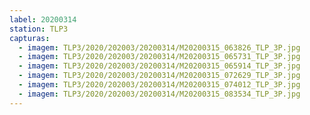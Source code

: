 ```yaml
---
label: 20200314
station: TLP3
capturas:
  - imagem: TLP3/2020/202003/20200314/M20200315_063826_TLP_3P.jpg
  - imagem: TLP3/2020/202003/20200314/M20200315_065731_TLP_3P.jpg
  - imagem: TLP3/2020/202003/20200314/M20200315_065914_TLP_3P.jpg
  - imagem: TLP3/2020/202003/20200314/M20200315_072629_TLP_3P.jpg
  - imagem: TLP3/2020/202003/20200314/M20200315_074012_TLP_3P.jpg
  - imagem: TLP3/2020/202003/20200314/M20200315_083534_TLP_3P.jpg
---
```

